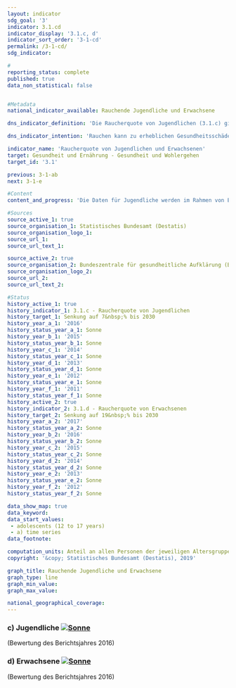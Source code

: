 ```yaml
---                   
layout: indicator                   
sdg_goal: '3'                   
indicator: 3.1.cd                   
indicator_display: '3.1.c, d'                   
indicator_sort_order: '3-1-cd'                   
permalink: /3-1-cd/                   
sdg_indicator:                    

#                   
reporting_status: complete                   
published: true                   
data_non_statistical: false                   


#Metadata                   
national_indicator_available: Rauchende Jugendliche und Erwachsene                   

dns_indicator_definition: 'Die Raucherquote von Jugendlichen (3.1.c) gibt den Anteil der 12- bis 17-Jährigen wieder, die angeben, gelegentlich oder ständig zu rauchen. Die Raucherquote von Erwachsenen (3.1.d) gibt den Anteil der Befragten im Alter von 15 Jahren und mehr an, welche im Mikrozensus die Fragen zum Rauchverhalten beantwortet haben und gelegentlich oder regelmäßig rauchen.'                   

dns_indicator_intention: 'Rauchen kann zu erheblichen Gesundheitsschäden und frühzeitigem Tod führen. Von diesen Risiken betroffen sind nicht nur die Raucherinnen und Raucher selbst. Auch Nichtraucherinnen und Nichtraucher, die dem Tabakrauch ausgesetzt sind, werden nicht nur vom Rauch belästigt, sondern können davon auch erkranken. Die Bundesregierung hat das Ziel, den Anteil der Raucherinnen und Raucher bei Jugendlichen bis zum Jahr 2030 auf 7&nbsp;% und bei allen Personen ab 15 Jahren auf 19&nbsp;% zu senken.'                   

indicator_name: 'Raucherquote von Jugendlichen und Erwachsenen'                   
target: Gesundheit und Ernährung - Gesundheit und Wohlergehen                   
target_id: '3.1'                   

previous: 3-1-ab                   
next: 3-1-e                   

#Content                    
content_and_progress: 'Die Daten für Jugendliche werden im Rahmen von Erhebungen zum Substanzkonsum bei Jugendlichen und jungen Erwachsenen seit 1973 durch die Bundeszentrale für gesundheitliche Aufklärung mittels Telefoninterviews erhoben, seit 1993 auch in den neuen Bundesländern. Die Befragung erfolgte zunächst im drei- bis vierjährlichen Abstand und findet seit 2001 beinahe jährlich statt. Zwischenjahre ohne Erhebung wurden für die Darstellung der Zeitreihe interpoliert. 2016 umfasste die verwendete Zufallsstichprobe 7&nbsp;003 Jugendliche und junge Erwachsene. Für Trendanalysen erfolgt eine Gewichtung nach Geschlecht, Region und Alter. <br><br>Die Daten für Erwachsene werden vierjährlich im Rahmen des Mikrozensus des Statistischen Bundesamtes erfragt. Zwischenjahre ohne Erhebung wurden für die Darstellung der Indikatordatenreihe interpoliert. Der Mikrozensus als Stichprobenerhebung umfasst 1&nbsp;% der Gesamtbevölkerung und ist die größte Haushaltsbefragung in Deutschland und Europa. Die Beantwortung der Fragen zu den Rauchgewohnheiten ist freiwillig und erfolgte 2017 durch 79&nbsp;% der Befragten. <br><br>In der Gruppe der Jugendlichen zwischen 12 und 17 Jahren stieg der Anteil der Raucherinnen und Raucher zunächst von 24&nbsp;% (1995) auf 28&nbsp;% (1997 und 2001) an, ist seitdem aber bis 2016 kontinuierlich auf nahezu 7&nbsp;% zurückgegangen. Dabei scheint es zwischen den Geschlechtern keine Unterschiede im Rauchverhalten zu geben. Bei Fortschreibung der Entwicklung der letzten Jahre wird der Zielwert für 2030 bereits in naher Zukunft erreicht werden. <br><br>Im Jahr 2017 gaben bei der Gesamtbevölkerung ab 15 Jahren insgesamt 22&nbsp;% an, gelegentlich oder regelmäßig zu rauchen. In den Jahren 1995 und 1999 hingegen rauchten 28&nbsp;%. Damit war die Raucherquote bei Erwachsenen leicht rückläufig. Bei gleichbleibender Entwicklung entsprechend dem Durchschnitt der letzten fünf Jahre kann das Ziel auch für diesen Teilindikator erfüllt werden. <br><br>19&nbsp;% aller Erwachsenen ab 15 Jahren zählten sich im Jahr 2017 zu den regelmäßigen Raucherinnen und Rauchern, 4&nbsp;% rauchten gelegentlich (Abweichung in der Summe durch Rundung). Mit einem Anteil von 19&nbsp;% rauchten Frauen deutlich weniger als Männer mit 26&nbsp;%. Während der Anteil bei den Frauen seit 1995 um 3 Prozentpunkte gesunken ist, waren es bei den Männern sogar 9 Prozentpunkte. <br><br>2017 bevorzugten 96&nbsp;% der befragten Raucherinnen und Raucher Zigaretten. Für das individuelle Gesundheitsrisiko durch das Rauchen ist die Menge des Tabakkonsums bedeutsam. 11&nbsp;% der regelmäßigen Zigarettenraucherinnen und -raucher (1995: 17&nbsp;%) waren mit mehr als 20 Zigaretten am Tag den starken Raucherinnen und Rauchern zuzurechnen, 81&nbsp;% rauchten 5 bis 20 Zigaretten am Tag. Dabei gab es geschlechtsspezifische Unterschiede. Fast jeder siebente der regelmäßigen Zigarettenraucher rauchte stark, aber nur jede dreizehnte Raucherin. <br><br>Rauchen birgt ein hohes und gleichwohl vermeidbares Gesundheitsrisiko. Im Jahr 2015 waren 5,1&nbsp;% aller Sterbefälle (3,4&nbsp;% bei  Frauen, 6,8&nbsp;% bei Männern) auf eine für Raucherinnen und Raucher symptomatische Erkrankung (Lungen-, Bronchial-, Kehlkopf- und Luftröhrenkrebs) zurückzuführen. 2015 lag das durchschnittliche Alter der an Lungen-, Bronchial- und Luftröhrenkrebs Gestorbenen bei 70,6 Jahren und damit knapp acht Jahre unter dem Durchschnittsalter der Gestorbenen insgesamt (78,4 Jahre). Eine verminderte Raucherquote kann daher zur Absenkung der vorzeitigen Sterblichkeit beitragen.'                   

#Sources
source_active_1: true                           
source_organisation_1: Statistisches Bundesamt (Destatis)                           
source_organisation_logo_1:                            
source_url_1:                            
source_url_text_1:                            

source_active_2: true                           
source_organisation_2: Bundeszentrale für gesundheitliche Aufklärung (BZGA)                           
source_organisation_logo_2:                            
source_url_2:                            
source_url_text_2:                            

#Status                   
history_active_1: true                   
history_indicator_1: 3.1.c - Raucherquote von Jugendlichen                   
history_target_1: Senkung auf 7&nbsp;% bis 2030
history_year_a_1: '2016'                           
history_status_year_a_1: Sonne
history_year_b_1: '2015'                           
history_status_year_b_1: Sonne
history_year_c_1: '2014'                           
history_status_year_c_1: Sonne
history_year_d_1: '2013'                           
history_status_year_d_1: Sonne
history_year_e_1: '2012'                           
history_status_year_e_1: Sonne
history_year_f_1: '2011'                           
history_status_year_f_1: Sonne
history_active_2: true                   
history_indicator_2: 3.1.d - Raucherquote von Erwachsenen                   
history_target_2: Senkung auf 19&nbsp;% bis 2030
history_year_a_2: '2017'                           
history_status_year_a_2: Sonne
history_year_b_2: '2016'                           
history_status_year_b_2: Sonne
history_year_c_2: '2015'                           
history_status_year_c_2: Sonne
history_year_d_2: '2014'                           
history_status_year_d_2: Sonne
history_year_e_2: '2013'                           
history_status_year_e_2: Sonne
history_year_f_2: '2012'                           
history_status_year_f_2: Sonne

data_show_map: true                   
data_keyword:                    
data_start_values: 
 - adolescents (12 to 17 years)
 - a) time series                   
data_footnote:                    

computation_units: Anteil an allen Personen der jeweiligen Altersgruppe, in&nbsp;%                   
copyright: '&copy; Statistisches Bundesamt (Destatis), 2019'                   

graph_title: Rauchende Jugendliche und Erwachsene                   
graph_type: line                   
graph_min_value:                    
graph_max_value:                    

national_geographical_coverage:                    
---
```

<div>                               
  <div class="my-header">                               
    <h3>c) Jugendliche                               
      <a href="https://nachhaltige-entwicklung-deutschland.github.io/open-sdg-site-starter/status/"><img src="https://g205sdgs.github.io/sdg-indicators/public/Wettersymbole/Sonne.png" alt="Sonne" />                               
      </a>                               
    </h3>                               
  </div>
  <div class="my-header-note">
    <span>(Bewertung des Berichtsjahres 2016)</span>
  </div>                               
</div>                               
<div>                               
  <div class="my-header">                               
    <h3>d) Erwachsene                               
      <a href="https://nachhaltige-entwicklung-deutschland.github.io/open-sdg-site-starter/status/"><img src="https://g205sdgs.github.io/sdg-indicators/public/Wettersymbole/Sonne.png" alt="Sonne" />                               
      </a>                               
    </h3>                               
  </div>
  <div class="my-header-note">
    <span>(Bewertung des Berichtsjahres 2016)</span>
  </div>                               
</div>
